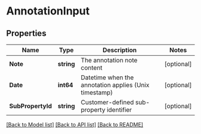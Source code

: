 # AnnotationInput

## Properties
Name | Type | Description | Notes
------------ | ------------- | ------------- | -------------
**Note** | **string** | The annotation note content | [optional] 
**Date** | **int64** | Datetime when the annotation applies (Unix timestamp) | [optional] 
**SubPropertyId** | **string** | Customer-defined sub-property identifier | [optional] 

[[Back to Model list]](../README.md#documentation-for-models) [[Back to API list]](../README.md#documentation-for-api-endpoints) [[Back to README]](../README.md)


